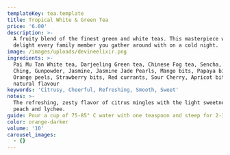 ```yaml
---
templateKey: tea.template
title: Tropical White & Green Tea
price: '6.00'
description: >-
  A fruity blend of the finest green and white teas. This masterpiece will
  delight every family member you gather around with on a cold night.
image: /images/uploads/devineelixir.png
ingredients: >-
  Pai Mu Tan White tea, Darjeeling Green tea, Chinese Fog tea, Sencha, Lung
  Ching, Gunpowder, Jasmine, Jasmine Jade Pearls, Mango bits, Papaya bits,
  Orange peels, Strawberry bits, Red currants, Sour Cherry, Apricot bits &
  natural flavour
keywords: 'Citrusy, Cheerful, Refreshing, Smooth, Sweet'
notes: >-
  The refreshing, zesty flavor of citrus mingles with the light sweetness of
  peach and lychee.
guide: Pour a cup of 75-85° C water with one teaspoon and steep for 2-3 minutes.
color: orange-darker
volume: '10'
carousel_images:
  - {}
---
```


